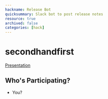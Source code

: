 ```yaml
---
hackname: Release Bot
quicksummary: Slack bot to post release notes
resource: true
archived: false
categories: [hack]
---
```


# secondhandfirst

[Presentation](https://docs.google.com/presentation/d/1ok4eOyKaXL85GBzZ107dre6uxqI69z5wzs0L7Rl30jM/edit#slide=id.g134f8e879c_0_1)

## Who's Participating?

- You?
